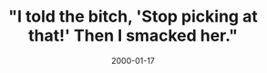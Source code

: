 ---
layout: base.njk
title : '&#34;I told the bitch, &#39;Stop picking at that!&#39; Then I smacked her.&#34;' 
view_title : 'None' 
year : '2000' 
date : '2000-01-17' 
img_file : '/drawing/itoldthe.png' 
html_file : 'itoldthe' 
next_html : 'ijustwant.html' 
year_order : '39' 
permalink : "title/{{html_file}}.html"
---